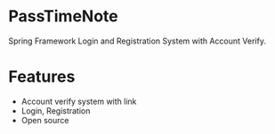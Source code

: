 # PassTimeNote
Spring Framework Login and Registration System with Account Verify.

# Features
* Account verify system with link
* Login, Registration
* Open source
